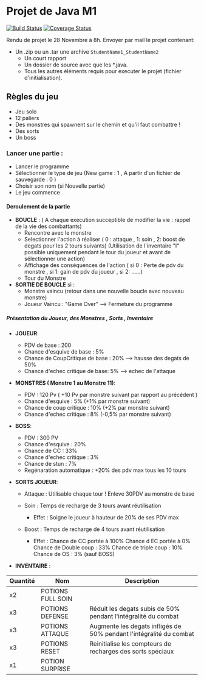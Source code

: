 # Projet de Java M1

[![Build Status](https://travis-ci.org/bLandais/projet-java.svg?branch=master)](https://travis-ci.org/bLandais/projet-java) [![Coverage Status](https://coveralls.io/repos/github/bLandais/projet-java/badge.svg?branch=master)](https://coveralls.io/github/bLandais/projet-java?branch=master)

Rendu de projet le 28 Novembre à 8h. Envoyer par mail le projet contenant:

- Un .zip ou un .tar une archive `StudentName1_StudentName2` 
    - Un court rapport
    - Un dossier de source avec que les *.java.
    - Tous les autres éléments requis pour executer le projet (fichier d'initialisation).
    
## Règles du jeu

* Jeu solo
* 12 paliers
* Des monstres qui spawnent sur le chemin et qu'il faut combattre !
* Des sorts
* Un boss

### Lancer une partie :

* Lancer le programme
* Sélectionner le type de jeu (New game : 1 , A partir d'un fichier de sauvegarde : 0 )
* Choisir son nom (si Nouvelle partie)
* Le jeu commence

#### Deroulement de la partie

* **BOUCLE** : ( A chaque execution succeptible de modifier la vie : rappel de la vie des combattants)
    * Rencontre avec le monstre
    * Selectionner l'action à réaliser ( 0 : attaque , 1: soin , 2: boost de degats pour les 2 tours suivants) (Utilisation de l'inventaire "I"
    possible uniquement pendant le tour du joueur et avant de sélectionner une action)
    * Affichage des conséquences de l'action ( si 0 : Perte de pdv du monstre , si 1: gain de pdv du joueur , si 2: ......)
    * Tour du Monstre
* **SORTIE DE BOUCLE** si :
    * Monstre vaincu (retour dans une nouvelle boucle avec nouveau monstre)
    * Joueur Vaincu : "Game Over" --> Fermeture du programme

##### Présentation du Joueur, des Monstres , Sorts , Inventaire

* **JOUEUR**:
    * PDV de base : 200
    * Chance d'esquive de base : 5%
    * Chance de CoupCritique de base : 20% --> hausse des degats de 50%
    * Chance d'echec critique de base: 5% --> echec de l'attaque


* **MONSTRES ( Monstre 1 au Monstre 11)**:
    * PDV : 120 Pv ( +10 Pv par monstre suivant par rapport au précédent )
    * Chance d'esquive : 5% (+1% par monstre suivant)
    * Chance de coup critique : 10% (+2% par monstre suivant)
    * Chance d'echec critique : 8% (-0,5% par monstre suivant)

* **BOSS**:
    * PDV : 300 PV
    * Chance d'esquive : 20%
    * Chance de CC : 33%
    * Chance d'echec critique : 3%
    * Chance de stun : 7%
    * Regénaration automatique : +20% des pdv max tous les 10 tours

* **SORTS JOUEUR**:
    * Attaque : Utilisable chaque tour ! Enleve 30PDV au monstre de base
    * Soin : Temps de recharge de 3 tours avant réutilisation
        * Effet : Soigne le joueur à hauteur de 20% de ses PDV max

    * Boost : Temps de recharge de 4 tours avant réutilisation
        * Effet : 
            Chance de CC portée à 100%
            Chance d  EC portée à 0%
            Chance de Double coup : 33%
            Chance de triple coup : 10%
            Chance de OS : 3% (sauf BOSS)

* **INVENTAIRE** :

| Quantité | Nom | Description |
| --- | ---| --- |
| x2   | POTIONS FULL SOIN | |
| x3   | POTIONS DEFENSE   | Réduit les degats subis de 50% pendant l'intégralité du combat |
| x3   | POTIONS ATTAQUE   | Augmente les degats infligés de 50% pendant l'intégralité du combat |
| x3   | POTIONS RESET | Reinitialise les compteurs de recharges des sorts spéciaux |
| x1   | POTION SURPRISE | |